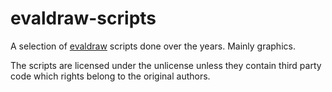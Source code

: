 # evaldraw-scripts
A selection of [evaldraw](http://advsys.net/ken/download.htm) scripts done over the years. Mainly graphics.

The scripts are licensed under the unlicense unless they contain third party code which rights belong to the original authors.
